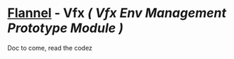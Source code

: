 # [Flannel][readme-md] - Vfx *( Vfx Env Management Prototype Module )*

Doc to come, read the codez

[readme-md]: README.md "Flannel Readme"